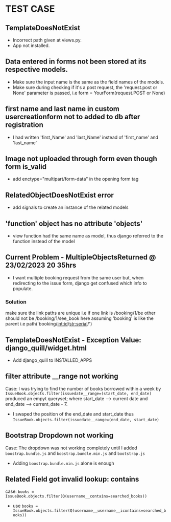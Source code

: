 # TEST CASE

## TemplateDoesNotExist
- Incorrect path given at views.py.
- App not installed.

## Data entered in forms not been stored at its respective models.
- Make sure the input name is the same as the field names of the models.
- Make sure during checking if it's a post request, the 'request.post or None' parameter is passed, i.e form = YourForm(request.POST or None)

## first name and last name in custom usercreationform not to added to db after registration
- I had written 'first_Name' and 'last_Name' instead of 'first_name' and 'last_name'

## Image not uploaded through form even though form is_valid
- add enctype="multipart/form-data" in the opening form tag

## RelatedObjectDoesNotExist error
- add signals to create an instance of the related models

## 'function' object has no attribute 'objects'
- view function had the same name as model, thus django referred to the function instead of the model


## Current Problem - MultipleObjectsReturned @ 23/02/2023 20 35hrs
- I want multiple booking request from the same user but, when redirecting to the issue form, django get confused which info to populate.
### Solution
make sure the link paths are unique i.e if one link is /booking/1/be other should not be /booking/1/see_book here assuming 'booking' is like the parent i.e path('booking/<int:id>/<str:serial>/')

## TemplateDoesNotExist - Exception Value: django_quill/widget.html
- Add django_quill to INSTALLED_APPS


## filter attribute __range not working
Case: I was trying to find the number of books borrowed within a week by `IssueBook.objects.filter(issuedate__range=(start_date, end_date)` produced an empyt queryset; where start_date --> current date and end_date --> current_date - 7.
- I swaped the position of the end_date and start_date thus `IssueBook.objects.filter(issuedate__range=(end_date, start_date)`

## Bootstrap Dropdown not working
Case: The dropdown was not working completely until I added `boostrap.bundle.js` and `boostrap.bundle.min.js` and `bootstrap.js`
- Adding `boostrap.bundle.min.js` alone is enough 

## Related Field got invalid lookup: contains
case: `books = IssueBook.objects.filter(Q(username__contains=searched_books))`
- use `books = IssueBook.objects.filter(Q(username__username__icontains=searched_books))`